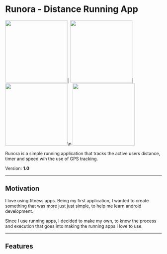 # Runora - Distance Running App

<img src= "https://github.com/SamoraMabuya/Runapp/blob/master/Screenshots/Screenshot_1581797724.png" width= "200">|
<img src= "https://github.com/SamoraMabuya/Runapp/blob/master/Screenshots/Screenshot_1581797737.png" width= "200">|
<img src= "https://github.com/SamoraMabuya/Runapp/blob/master/Screenshots/Screenshot_1581798339.png" width= "200">\n
<img src= "https://github.com/SamoraMabuya/Runapp/blob/master/Screenshots/Screenshot_1581799616.png" width= "200">


Runora is a simple running application that tracks the active users distance, timer and speed wih the use of GPS tracking.

Version: **1.0**

---

## Motivation
I love using fitness apps. Being my first application, I wanted to create something that was more just just simple, to help me learn android development.

Since I use running apps, I decided to make my own, to know the process and execution that goes into making the running apps I love to use.

---
## Features


